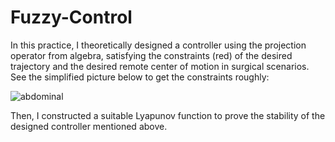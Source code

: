 # Fuzzy-Control
In this practice, I theoretically designed a controller using the projection operator from algebra, satisfying the constraints (red) of the desired trajectory and the desired remote center of motion in surgical scenarios. See the simplified picture below to get the constraints roughly:

![abdominal](https://github.com/SheZiyu/Fuzzy-Control/assets/98766434/d43dbe37-4047-46cd-a5d7-4d8291ef1638)

Then, I constructed a suitable Lyapunov function to prove the stability of the designed controller mentioned above.
